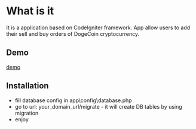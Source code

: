 # What is it
It is a application based on CodeIgniter framework. App allow users to add their sell and buy orders of DogeCoin cryptocurrency.

## Demo

[demo](http://demo.egod.pl/)

## Installation

* fill database config in app\config\database.php
* go to url: your_domain_url/migrate - it will create DB tables by using migration
* enjoy
